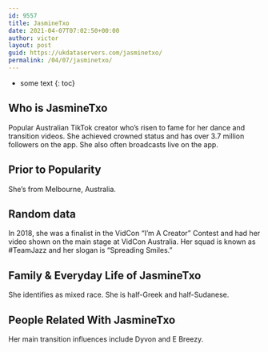 ```yaml
---
id: 9557
title: JasmineTxo
date: 2021-04-07T07:02:50+00:00
author: victor
layout: post
guid: https://ukdataservers.com/jasminetxo/
permalink: /04/07/jasminetxo/
---
```


* some text
{: toc}


## Who is JasmineTxo



Popular Australian TikTok creator who&#8217;s risen to fame for her dance and transition videos. She achieved crowned status and has over 3.7 million followers on the app. She also often broadcasts live on the app.  

                
                
                
## Prior to Popularity



She&#8217;s from Melbourne, Australia. 

                
                
                
## Random data



In 2018, she was a finalist in the VidCon &#8220;I&#8217;m A Creator&#8221; Contest and had her video shown on the main stage at VidCon Australia. Her squad is known as #TeamJazz and her slogan is &#8220;Spreading Smiles.&#8221; 

                
                
                
## Family & Everyday Life of JasmineTxo



She identifies as mixed race. She is half-Greek and half-Sudanese. 

                
                
                
## People Related With JasmineTxo



Her main transition influences include Dyvon and E Breezy. 

                
              
            
          
          
          